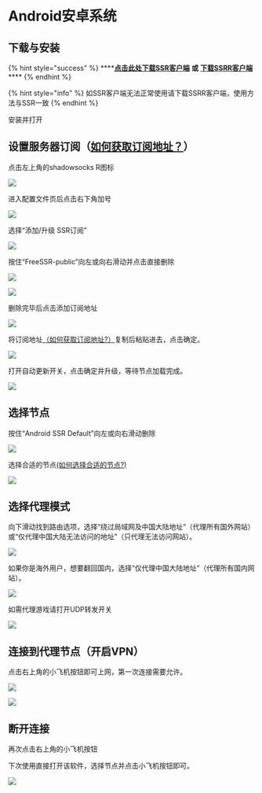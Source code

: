 # Android安卓系统

## **下载与安装**

{% hint style="success" %}
\*\*\*\*[**点击此处下载SSR客户端**](https://cdn.slower.xyz/ShadowsocksR-v3.4.0.6.apk)  **或** [**下载SSRR客户端**](https://cdn.slower.xyz/ssrr-android.apk)\*\*\*\*
{% endhint %}

{% hint style="info" %}
如SSR客户端无法正常使用请下载SSRR客户端，使用方法与SSR一致
{% endhint %}



安装并打开

## **设置服务器订阅（**[**如何获取订阅地址？**](../wang-zhan-shi-yong/fu-wu-qi-ding-yue.md)**）**

点击左上角的shadowsocks R图标

![](https://slower.coding.net/p/slower/git/raw/master/5cf13faaf2c2630236.png)

进入配置文件页后点击右下角加号

![](https://slower.coding.net/p/slower/git/raw/master/%E5%BE%AE%E4%BF%A1%E5%9B%BE%E7%89%87_20190725221316.jpg)

选择“添加/升级 SSR订阅”

![](https://slower.coding.net/p/slower/git/raw/master/%E5%BE%AE%E4%BF%A1%E5%9B%BE%E7%89%87_20190725221439.jpg)

按住“FreeSSR-public”向左或向右滑动并点击直接删除

![](https://slower.coding.net/p/slower/git/raw/master/5cf13fc87cc5e80258.png)

![](https://slower.coding.net/p/slower/git/raw/master/5cf13fdb0d82468115.png)

删除完毕后点击添加订阅地址

![](https://slower.coding.net/p/slower/git/raw/master/5cf140196cde413752.png)

将订阅地址[（如何获取订阅地址?）](../wang-zhan-shi-yong/fu-wu-qi-ding-yue.md)复制后粘贴进去，点击确定。

![](https://slower.coding.net/p/slower/git/raw/master/5cf1403d975f247612.png)

打开自动更新开关，点击确定并升级，等待节点加载完成。

![](https://slower.coding.net/p/slower/git/raw/master/5cf140f6df69993153.jpg)

## **选择节点**

按住“Android SSR Default”向左或向右滑动删除

![](https://slower.coding.net/p/slower/git/raw/master/5cf1419e20d3c15671.png)

选择合适的节点[\(如何选择合适的节点?\)](../wang-zhan-shi-yong/jie-dian-tui-jian.md)

![](https://slower.coding.net/p/slower/git/raw/master/%E5%BE%AE%E4%BF%A1%E5%9B%BE%E7%89%87_20190725222220.jpg)

## **选择代理模式**

向下滑动找到路由选项，选择“绕过局域网及中国大陆地址”（代理所有国外网站）或“仅代理中国大陆无法访问的地址”（只代理无法访问网站）。

![](https://slower.coding.net/p/slower/git/raw/master/9maw4-l9wnl.gif)

如果你是海外用户，想要翻回国内，选择“仅代理中国大陆地址”（代理所有国内网站）。

![](https://slower.coding.net/p/slower/git/raw/master/5cf1426da8fba28096.png)

如需代理游戏请打开UDP转发开关

![](https://slower.coding.net/p/slower/git/raw/master/5cf142839f2f345493.png)

## 连接到代理节点（开启VPN）

点击右上角的小飞机按钮即可上网，第一次连接需要允许。

![](https://slower.coding.net/p/slower/git/raw/master/5cf142d8ba92a93459.png)

![](https://slower.coding.net/p/slower/git/raw/master/5cf142f8b774926033.png)

## **断开连接**

再次点击右上角的小飞机按钮

下次使用直接打开该软件，选择节点并点击小飞机按钮即可。

![](https://slower.coding.net/p/slower/git/raw/master/5cf143421dae039235.png)

